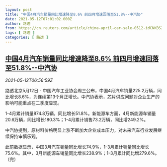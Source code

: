 ```yaml
---
layout: post
title: "中国4月汽车销量同比增速降至8.6% 前四月增速回落至51.8%--中汽协"
date: 2021-05-12T07:01:02.000Z
author: 路透
from: https://cn.reuters.com/article/china-april-car-sale-0512-idCNKBS2CT0N6
tags: [ 路透 ]
categories: [ 路透 ]
---
```

<!--1620802862000-->
[中国4月汽车销量同比增速降至8.6% 前四月增速回落至51.8%--中汽协](https://cn.reuters.com/article/china-april-car-sale-0512-idCNKBS2CT0N6)
------

<div>
<div><i>2021-05-12T06:56:59Z</i></div><p>路透北京5月12日 - 中国汽车工业协会周三公布，中国4月汽车销量225.2万辆，同比增长8.6%，为连续第13个月正增长。中汽协表示，芯片供应问题对企业生产的影响可能重点在二季度显现。</p><p>1-4月累计销量874.8万辆，同比增长51.8%。新能源车方面，4月新能源车销量20.6万辆，同比增长180.3%；1-4月累计销售73.2万辆，同比增249.2%。</p><p>中汽协提到，原材料价格明显上涨不断加大企业成本压力，对未来汽车行业发展继续保持审慎乐观。</p><p>此前数据显示，中国3月汽车销量同比增长74.9%，1-3月累计销量同比增长75.6%。其中，3月新能源车销量同比增长238.9%；1-3月累计同比增279.6%。（完）</p>
</div>
